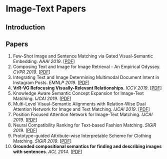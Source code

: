 # Image-Text Papers

## Introduction

## Papers

1. Few-Shot Image and Sentence Matching via Gated Visual-Semantic Embedding. *AAAI 2019*. [[PDF](https://www.aaai.org/ojs/index.php/AAAI/article/download/4866/4739)]
2. Composing Text and Image for Image Retrieval - An Empirical Odyssey. *CVPR 2019*. [[PDF](http://openaccess.thecvf.com/content_CVPR_2019/papers/Vo_Composing_Text_and_Image_for_Image_Retrieval_-_an_Empirical_CVPR_2019_paper.pdf)]
3. Integrating Text and Image Determining Multimodal Document Intent in Instagram Posts. *EMNLP 2019*. [[PDF](https://arxiv.org/pdf/1904.09073)]
4. **VrR-VG Refocusing Visually-Relevant Relationships**. *ICCV 2019*. [[PDF](http://openaccess.thecvf.com/content_ICCV_2019/papers/Liang_VrR-VG_Refocusing_Visually-Relevant_Relationships_ICCV_2019_paper.pdf)]
5. Knowledge Aware Semantic Concept Expansion for Image-Text Matching. *IJCAI 2019*. [[PDF](https://www.ijcai.org/proceedings/2019/0720.pdf)]
6. Multi-Level Visual-Semantic Alignments with Relation-Wise Dual Attention Network for Image and Text Matching. *IJCAI 2019*. [[PDF](https://www.ijcai.org/proceedings/2019/0111.pdf)]
7. Position Focused Attention Network for Image-Text Matching. *IJCAI 2019*. [[PDF](https://arxiv.org/pdf/1907.09748)]
8. Neural Compatibility Ranking for Text-based Fashion Matching. *SIGIR 2019*. [[PDF](https://unsuthee.github.io/about/SIGIR2019_Compatible_Matching.pdf)]
9. Prototype-guided Attribute-wise Interpretable Scheme for Clothing Matching. *SIGIR 2019*. [[PDF](https://xuemengsong.github.io/SIGIR2019_PAICM.pdf)]
10. **Grounded compositional semantics for finding and describing images with sentences**. *ACL 2014*. [[PDF](https://nlp.stanford.edu/~socherr/SocherKarpathyLeManningNg_TACL2013.pdf)]
